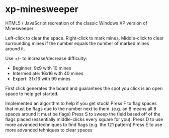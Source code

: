 # xp-minesweeper
HTML5 / JavaScript recreation of the classic Windows XP version of Minesweeper

Left-click to clear the space.
Right-click to mark mines.
Middle-click to clear surrounding mines if the number equals the number of marked mines around it.

Use +/- to increase/decrease difficulty:
- Beginner: 9x9 with 10 mines
- Intermediate: 16x16 with 40 mines
- Expert: 31x16 with 99 mines

First click generates the board and guarantees the spot you click is an open space to help get started.

Implemented an algorithm to help if you get stuck!
Press F to flag spaces that must be flags due to the number next to them. (e.g. an 8 means all 8 spaces around it must be flags)
Press S to sweep the field based off of the flags placed (essentially middle-clicks every square for you).
Press D to use more advanced techniques to find flags (e.g. the 121 pattern)
Press E to use more advanced tehniques to clear spaces
